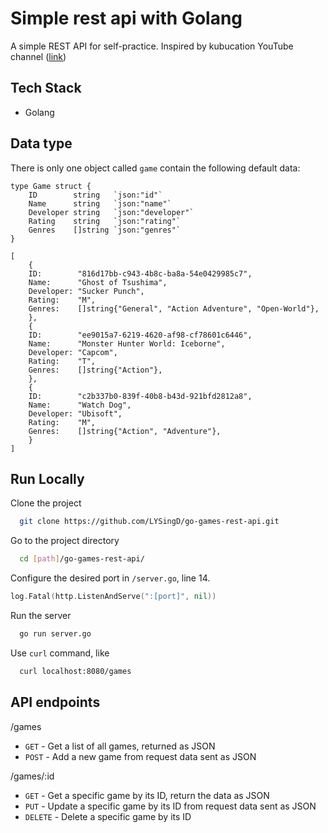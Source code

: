 # Simple rest api with Golang

A simple REST API for self-practice. 
Inspired by kubucation YouTube channel ([link](https://www.youtube.com/watch?v=2v11Ym6Ct9Q&t=573s&ab_channel=kubucation))


## Tech Stack
* Golang

  
## Data type
There is only one object called `game` contain the following default data:
```
type Game struct {
	ID        string   `json:"id"`
	Name      string   `json:"name"`
	Developer string   `json:"developer"`
	Rating    string   `json:"rating"`
	Genres    []string `json:"genres"`
}

[
    {
	ID:        "816d17bb-c943-4b8c-ba8a-54e0429985c7",
	Name:      "Ghost of Tsushima",
	Developer: "Sucker Punch",
	Rating:    "M",
	Genres:    []string{"General", "Action Adventure", "Open-World"},
    },
    {
	ID:        "ee9015a7-6219-4620-af98-cf78601c6446",
	Name:      "Monster Hunter World: Iceborne",
	Developer: "Capcom",
	Rating:    "T",
	Genres:    []string{"Action"},
    },
    {
	ID:        "c2b337b0-839f-40b8-b43d-921bfd2812a8",
	Name:      "Watch Dog",
	Developer: "Ubisoft",
	Rating:    "M",
	Genres:    []string{"Action", "Adventure"},
    }
]
```

  
## Run Locally

Clone the project

```bash
  git clone https://github.com/LYSingD/go-games-rest-api.git
```

Go to the project directory

```bash
  cd [path]/go-games-rest-api/
```

Configure the desired port in `/server.go`, line 14.
```go
log.Fatal(http.ListenAndServe(":[port]", nil))
```

Run the server

```bash
  go run server.go
```

Use `curl` command, like
```bash
  curl localhost:8080/games
```

  
## API endpoints

/games
* `GET` - Get a list of all games, returned as JSON
* `POST` - Add a new game from request data sent as JSON


/games/:id
* `GET` - Get a specific game by its ID, return the data as JSON
* `PUT` - Update a specific game by its ID from request data sent as JSON
* `DELETE` - Delete a specific game by its ID

  
